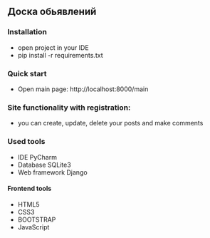 ## Доска обьявлений

### Installation
- open project in your IDE
- pip install -r requirements.txt
### Quick start
- Open main page:
http://localhost:8000/main
### Site functionality with registration:
- you can create, update, delete your posts and make comments
### Used tools
- IDE PyCharm
- Database SQLite3
- Web framework Django 
#### Frontend tools
- HTML5
- CSS3
- BOOTSTRAP
- JavaScript